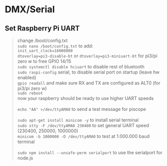 # DMX/Serial

## Set Raspberry Pi UART
>change /boot/config.txt
><br> `sudo nano /boot/config.txt` to add:
><br> `init_uart_clock=16000000`
><br> `dtoverlay=pi3-disable-bt` or `dtoverlay=pi3-miniuart-bt` for pi3/pi zero w to free GPIO 14/15
><br> `sudo systemctl disable hciuart` to disable rest of bluetooth
><br> `sudo raspi-config` serial, to disable serial port on startup (leave hw enabled)
><br> `gpio readall` and make sure RX and TX are configured as ALT0 (for pi3/pi zero w)
><br> `sudo reboot`
><br> now your raspberry should be ready to use higher UART speeds
><br>
><br> `echo "AA" >/dev/ttyAMA0` to send a test message for piscope
><br>
><br> `sudo apt-get install minicom -y` to install serial terminal
><br> `sudo stty -F /dev/ttyAMA0 230400` to set general UART speed (230400, 250000, 1000000)
><br> `minicom -b 1000000 -D /dev/ttyAMA0` to test at 1.000.000 baud terminal
><br>
><br> `sudo npm install --unsafe-perm serialport` to use the serialport for node.js
